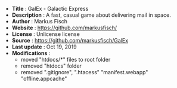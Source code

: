 - **Title** : GalEx - Galactic Express
- **Description** : A fast, casual game about delivering mail in space.
- **Author** : Markus Fisch
- **Website** : https://github.com/markusfisch/
- **License** : Unlicense license
- **Source** : https://github.com/markusfisch/GalEx
- **Last update** : Oct 19, 2019
- **Modifications** : 
  - moved "htdocs/*" files to root folder
  - removed "htdocs" folder
  - removed ".gitignore", ".htacess" "manifest.webapp" "offline.appcache"

